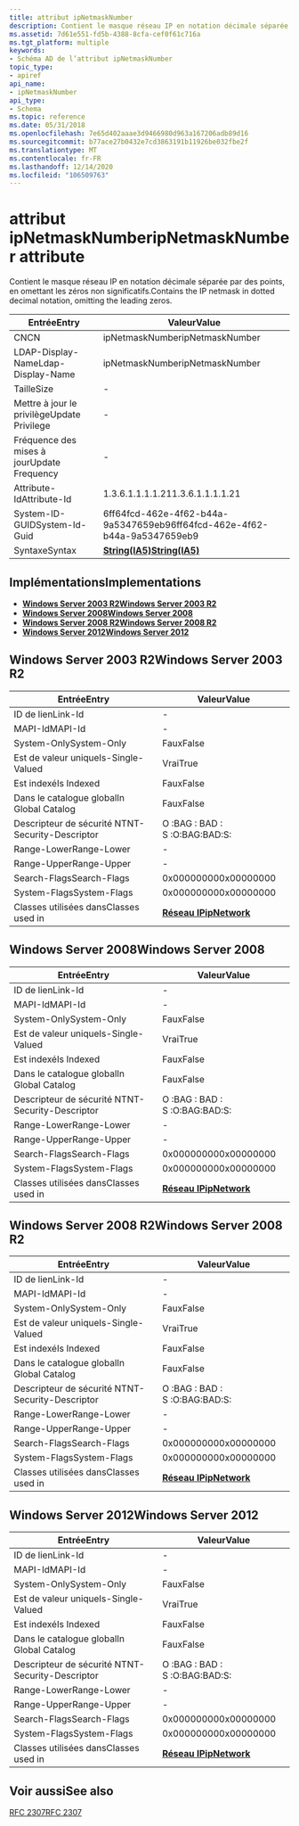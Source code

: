 ```yaml
---
title: attribut ipNetmaskNumber
description: Contient le masque réseau IP en notation décimale séparée par des points, en omettant les zéros non significatifs.
ms.assetid: 7d61e551-fd5b-4388-8cfa-cef0f61c716a
ms.tgt_platform: multiple
keywords:
- Schéma AD de l’attribut ipNetmaskNumber
topic_type:
- apiref
api_name:
- ipNetmaskNumber
api_type:
- Schema
ms.topic: reference
ms.date: 05/31/2018
ms.openlocfilehash: 7e65d402aaae3d9466980d963a167206adb89d16
ms.sourcegitcommit: b77ace27b0432e7cd3863191b11926be032fbe2f
ms.translationtype: MT
ms.contentlocale: fr-FR
ms.lasthandoff: 12/14/2020
ms.locfileid: "106509763"
---
```

# <a name="ipnetmasknumber-attribute"></a><span data-ttu-id="bdeb9-104">attribut ipNetmaskNumber</span><span class="sxs-lookup"><span data-stu-id="bdeb9-104">ipNetmaskNumber attribute</span></span>

<span data-ttu-id="bdeb9-105">Contient le masque réseau IP en notation décimale séparée par des points, en omettant les zéros non significatifs.</span><span class="sxs-lookup"><span data-stu-id="bdeb9-105">Contains the IP netmask in dotted decimal notation, omitting the leading zeros.</span></span>



| <span data-ttu-id="bdeb9-106">Entrée</span><span class="sxs-lookup"><span data-stu-id="bdeb9-106">Entry</span></span> | <span data-ttu-id="bdeb9-107">Valeur</span><span class="sxs-lookup"><span data-stu-id="bdeb9-107">Value</span></span> |
|-------------------|--------------------------------------|
| <span data-ttu-id="bdeb9-108">CN</span><span class="sxs-lookup"><span data-stu-id="bdeb9-108">CN</span></span>                | <span data-ttu-id="bdeb9-109">ipNetmaskNumber</span><span class="sxs-lookup"><span data-stu-id="bdeb9-109">ipNetmaskNumber</span></span>                      |
| <span data-ttu-id="bdeb9-110">LDAP-Display-Name</span><span class="sxs-lookup"><span data-stu-id="bdeb9-110">Ldap-Display-Name</span></span> | <span data-ttu-id="bdeb9-111">ipNetmaskNumber</span><span class="sxs-lookup"><span data-stu-id="bdeb9-111">ipNetmaskNumber</span></span>                      |
| <span data-ttu-id="bdeb9-112">Taille</span><span class="sxs-lookup"><span data-stu-id="bdeb9-112">Size</span></span>              | \-                                   |
| <span data-ttu-id="bdeb9-113">Mettre à jour le privilège</span><span class="sxs-lookup"><span data-stu-id="bdeb9-113">Update Privilege</span></span>  | \-                                   |
| <span data-ttu-id="bdeb9-114">Fréquence des mises à jour</span><span class="sxs-lookup"><span data-stu-id="bdeb9-114">Update Frequency</span></span>  | \-                                   |
| <span data-ttu-id="bdeb9-115">Attribute-Id</span><span class="sxs-lookup"><span data-stu-id="bdeb9-115">Attribute-Id</span></span>      | <span data-ttu-id="bdeb9-116">1.3.6.1.1.1.1.21</span><span class="sxs-lookup"><span data-stu-id="bdeb9-116">1.3.6.1.1.1.1.21</span></span>                     |
| <span data-ttu-id="bdeb9-117">System-ID-GUID</span><span class="sxs-lookup"><span data-stu-id="bdeb9-117">System-Id-Guid</span></span>    | <span data-ttu-id="bdeb9-118">6ff64fcd-462e-4f62-b44a-9a5347659eb9</span><span class="sxs-lookup"><span data-stu-id="bdeb9-118">6ff64fcd-462e-4f62-b44a-9a5347659eb9</span></span> |
| <span data-ttu-id="bdeb9-119">Syntaxe</span><span class="sxs-lookup"><span data-stu-id="bdeb9-119">Syntax</span></span>            | [<span data-ttu-id="bdeb9-120">**String(IA5)**</span><span class="sxs-lookup"><span data-stu-id="bdeb9-120">**String(IA5)**</span></span>](s-string-ia5.md)  |



## <a name="implementations"></a><span data-ttu-id="bdeb9-121">Implémentations</span><span class="sxs-lookup"><span data-stu-id="bdeb9-121">Implementations</span></span>

-   [<span data-ttu-id="bdeb9-122">**Windows Server 2003 R2**</span><span class="sxs-lookup"><span data-stu-id="bdeb9-122">**Windows Server 2003 R2**</span></span>](#windows-server-2003-r2)
-   [<span data-ttu-id="bdeb9-123">**Windows Server 2008**</span><span class="sxs-lookup"><span data-stu-id="bdeb9-123">**Windows Server 2008**</span></span>](#windows-server-2008)
-   [<span data-ttu-id="bdeb9-124">**Windows Server 2008 R2**</span><span class="sxs-lookup"><span data-stu-id="bdeb9-124">**Windows Server 2008 R2**</span></span>](#windows-server-2008-r2)
-   [<span data-ttu-id="bdeb9-125">**Windows Server 2012**</span><span class="sxs-lookup"><span data-stu-id="bdeb9-125">**Windows Server 2012**</span></span>](#windows-server-2012)

## <a name="windows-server-2003-r2"></a><span data-ttu-id="bdeb9-126">Windows Server 2003 R2</span><span class="sxs-lookup"><span data-stu-id="bdeb9-126">Windows Server 2003 R2</span></span>



| <span data-ttu-id="bdeb9-127">Entrée</span><span class="sxs-lookup"><span data-stu-id="bdeb9-127">Entry</span></span> | <span data-ttu-id="bdeb9-128">Valeur</span><span class="sxs-lookup"><span data-stu-id="bdeb9-128">Value</span></span> |
|------------------------|---------------------------------------------|
| <span data-ttu-id="bdeb9-129">ID de lien</span><span class="sxs-lookup"><span data-stu-id="bdeb9-129">Link-Id</span></span>                | \-                                          |
| <span data-ttu-id="bdeb9-130">MAPI-Id</span><span class="sxs-lookup"><span data-stu-id="bdeb9-130">MAPI-Id</span></span>                | \-                                          |
| <span data-ttu-id="bdeb9-131">System-Only</span><span class="sxs-lookup"><span data-stu-id="bdeb9-131">System-Only</span></span>            | <span data-ttu-id="bdeb9-132">Faux</span><span class="sxs-lookup"><span data-stu-id="bdeb9-132">False</span></span>                                       |
| <span data-ttu-id="bdeb9-133">Est de valeur unique</span><span class="sxs-lookup"><span data-stu-id="bdeb9-133">Is-Single-Valued</span></span>       | <span data-ttu-id="bdeb9-134">Vrai</span><span class="sxs-lookup"><span data-stu-id="bdeb9-134">True</span></span>                                        |
| <span data-ttu-id="bdeb9-135">Est indexé</span><span class="sxs-lookup"><span data-stu-id="bdeb9-135">Is Indexed</span></span>             | <span data-ttu-id="bdeb9-136">Faux</span><span class="sxs-lookup"><span data-stu-id="bdeb9-136">False</span></span>                                       |
| <span data-ttu-id="bdeb9-137">Dans le catalogue global</span><span class="sxs-lookup"><span data-stu-id="bdeb9-137">In Global Catalog</span></span>      | <span data-ttu-id="bdeb9-138">Faux</span><span class="sxs-lookup"><span data-stu-id="bdeb9-138">False</span></span>                                       |
| <span data-ttu-id="bdeb9-139">Descripteur de sécurité NT</span><span class="sxs-lookup"><span data-stu-id="bdeb9-139">NT-Security-Descriptor</span></span> | <span data-ttu-id="bdeb9-140">O :BAG : BAD : S :</span><span class="sxs-lookup"><span data-stu-id="bdeb9-140">O:BAG:BAD:S:</span></span>                                |
| <span data-ttu-id="bdeb9-141">Range-Lower</span><span class="sxs-lookup"><span data-stu-id="bdeb9-141">Range-Lower</span></span>            | \-                                          |
| <span data-ttu-id="bdeb9-142">Range-Upper</span><span class="sxs-lookup"><span data-stu-id="bdeb9-142">Range-Upper</span></span>            | \-                                          |
| <span data-ttu-id="bdeb9-143">Search-Flags</span><span class="sxs-lookup"><span data-stu-id="bdeb9-143">Search-Flags</span></span>           | <span data-ttu-id="bdeb9-144">0x00000000</span><span class="sxs-lookup"><span data-stu-id="bdeb9-144">0x00000000</span></span>                                  |
| <span data-ttu-id="bdeb9-145">System-Flags</span><span class="sxs-lookup"><span data-stu-id="bdeb9-145">System-Flags</span></span>           | <span data-ttu-id="bdeb9-146">0x00000000</span><span class="sxs-lookup"><span data-stu-id="bdeb9-146">0x00000000</span></span>                                  |
| <span data-ttu-id="bdeb9-147">Classes utilisées dans</span><span class="sxs-lookup"><span data-stu-id="bdeb9-147">Classes used in</span></span>        | [<span data-ttu-id="bdeb9-148">**Réseau IP**</span><span class="sxs-lookup"><span data-stu-id="bdeb9-148">**ipNetwork**</span></span>](c-ipnetwork.md)<br/> |



## <a name="windows-server-2008"></a><span data-ttu-id="bdeb9-149">Windows Server 2008</span><span class="sxs-lookup"><span data-stu-id="bdeb9-149">Windows Server 2008</span></span>



| <span data-ttu-id="bdeb9-150">Entrée</span><span class="sxs-lookup"><span data-stu-id="bdeb9-150">Entry</span></span> | <span data-ttu-id="bdeb9-151">Valeur</span><span class="sxs-lookup"><span data-stu-id="bdeb9-151">Value</span></span> |
|------------------------|---------------------------------------------|
| <span data-ttu-id="bdeb9-152">ID de lien</span><span class="sxs-lookup"><span data-stu-id="bdeb9-152">Link-Id</span></span>                | \-                                          |
| <span data-ttu-id="bdeb9-153">MAPI-Id</span><span class="sxs-lookup"><span data-stu-id="bdeb9-153">MAPI-Id</span></span>                | \-                                          |
| <span data-ttu-id="bdeb9-154">System-Only</span><span class="sxs-lookup"><span data-stu-id="bdeb9-154">System-Only</span></span>            | <span data-ttu-id="bdeb9-155">Faux</span><span class="sxs-lookup"><span data-stu-id="bdeb9-155">False</span></span>                                       |
| <span data-ttu-id="bdeb9-156">Est de valeur unique</span><span class="sxs-lookup"><span data-stu-id="bdeb9-156">Is-Single-Valued</span></span>       | <span data-ttu-id="bdeb9-157">Vrai</span><span class="sxs-lookup"><span data-stu-id="bdeb9-157">True</span></span>                                        |
| <span data-ttu-id="bdeb9-158">Est indexé</span><span class="sxs-lookup"><span data-stu-id="bdeb9-158">Is Indexed</span></span>             | <span data-ttu-id="bdeb9-159">Faux</span><span class="sxs-lookup"><span data-stu-id="bdeb9-159">False</span></span>                                       |
| <span data-ttu-id="bdeb9-160">Dans le catalogue global</span><span class="sxs-lookup"><span data-stu-id="bdeb9-160">In Global Catalog</span></span>      | <span data-ttu-id="bdeb9-161">Faux</span><span class="sxs-lookup"><span data-stu-id="bdeb9-161">False</span></span>                                       |
| <span data-ttu-id="bdeb9-162">Descripteur de sécurité NT</span><span class="sxs-lookup"><span data-stu-id="bdeb9-162">NT-Security-Descriptor</span></span> | <span data-ttu-id="bdeb9-163">O :BAG : BAD : S :</span><span class="sxs-lookup"><span data-stu-id="bdeb9-163">O:BAG:BAD:S:</span></span>                                |
| <span data-ttu-id="bdeb9-164">Range-Lower</span><span class="sxs-lookup"><span data-stu-id="bdeb9-164">Range-Lower</span></span>            | \-                                          |
| <span data-ttu-id="bdeb9-165">Range-Upper</span><span class="sxs-lookup"><span data-stu-id="bdeb9-165">Range-Upper</span></span>            | \-                                          |
| <span data-ttu-id="bdeb9-166">Search-Flags</span><span class="sxs-lookup"><span data-stu-id="bdeb9-166">Search-Flags</span></span>           | <span data-ttu-id="bdeb9-167">0x00000000</span><span class="sxs-lookup"><span data-stu-id="bdeb9-167">0x00000000</span></span>                                  |
| <span data-ttu-id="bdeb9-168">System-Flags</span><span class="sxs-lookup"><span data-stu-id="bdeb9-168">System-Flags</span></span>           | <span data-ttu-id="bdeb9-169">0x00000000</span><span class="sxs-lookup"><span data-stu-id="bdeb9-169">0x00000000</span></span>                                  |
| <span data-ttu-id="bdeb9-170">Classes utilisées dans</span><span class="sxs-lookup"><span data-stu-id="bdeb9-170">Classes used in</span></span>        | [<span data-ttu-id="bdeb9-171">**Réseau IP**</span><span class="sxs-lookup"><span data-stu-id="bdeb9-171">**ipNetwork**</span></span>](c-ipnetwork.md)<br/> |



## <a name="windows-server-2008-r2"></a><span data-ttu-id="bdeb9-172">Windows Server 2008 R2</span><span class="sxs-lookup"><span data-stu-id="bdeb9-172">Windows Server 2008 R2</span></span>



| <span data-ttu-id="bdeb9-173">Entrée</span><span class="sxs-lookup"><span data-stu-id="bdeb9-173">Entry</span></span> | <span data-ttu-id="bdeb9-174">Valeur</span><span class="sxs-lookup"><span data-stu-id="bdeb9-174">Value</span></span> |
|------------------------|---------------------------------------------|
| <span data-ttu-id="bdeb9-175">ID de lien</span><span class="sxs-lookup"><span data-stu-id="bdeb9-175">Link-Id</span></span>                | \-                                          |
| <span data-ttu-id="bdeb9-176">MAPI-Id</span><span class="sxs-lookup"><span data-stu-id="bdeb9-176">MAPI-Id</span></span>                | \-                                          |
| <span data-ttu-id="bdeb9-177">System-Only</span><span class="sxs-lookup"><span data-stu-id="bdeb9-177">System-Only</span></span>            | <span data-ttu-id="bdeb9-178">Faux</span><span class="sxs-lookup"><span data-stu-id="bdeb9-178">False</span></span>                                       |
| <span data-ttu-id="bdeb9-179">Est de valeur unique</span><span class="sxs-lookup"><span data-stu-id="bdeb9-179">Is-Single-Valued</span></span>       | <span data-ttu-id="bdeb9-180">Vrai</span><span class="sxs-lookup"><span data-stu-id="bdeb9-180">True</span></span>                                        |
| <span data-ttu-id="bdeb9-181">Est indexé</span><span class="sxs-lookup"><span data-stu-id="bdeb9-181">Is Indexed</span></span>             | <span data-ttu-id="bdeb9-182">Faux</span><span class="sxs-lookup"><span data-stu-id="bdeb9-182">False</span></span>                                       |
| <span data-ttu-id="bdeb9-183">Dans le catalogue global</span><span class="sxs-lookup"><span data-stu-id="bdeb9-183">In Global Catalog</span></span>      | <span data-ttu-id="bdeb9-184">Faux</span><span class="sxs-lookup"><span data-stu-id="bdeb9-184">False</span></span>                                       |
| <span data-ttu-id="bdeb9-185">Descripteur de sécurité NT</span><span class="sxs-lookup"><span data-stu-id="bdeb9-185">NT-Security-Descriptor</span></span> | <span data-ttu-id="bdeb9-186">O :BAG : BAD : S :</span><span class="sxs-lookup"><span data-stu-id="bdeb9-186">O:BAG:BAD:S:</span></span>                                |
| <span data-ttu-id="bdeb9-187">Range-Lower</span><span class="sxs-lookup"><span data-stu-id="bdeb9-187">Range-Lower</span></span>            | \-                                          |
| <span data-ttu-id="bdeb9-188">Range-Upper</span><span class="sxs-lookup"><span data-stu-id="bdeb9-188">Range-Upper</span></span>            | \-                                          |
| <span data-ttu-id="bdeb9-189">Search-Flags</span><span class="sxs-lookup"><span data-stu-id="bdeb9-189">Search-Flags</span></span>           | <span data-ttu-id="bdeb9-190">0x00000000</span><span class="sxs-lookup"><span data-stu-id="bdeb9-190">0x00000000</span></span>                                  |
| <span data-ttu-id="bdeb9-191">System-Flags</span><span class="sxs-lookup"><span data-stu-id="bdeb9-191">System-Flags</span></span>           | <span data-ttu-id="bdeb9-192">0x00000000</span><span class="sxs-lookup"><span data-stu-id="bdeb9-192">0x00000000</span></span>                                  |
| <span data-ttu-id="bdeb9-193">Classes utilisées dans</span><span class="sxs-lookup"><span data-stu-id="bdeb9-193">Classes used in</span></span>        | [<span data-ttu-id="bdeb9-194">**Réseau IP**</span><span class="sxs-lookup"><span data-stu-id="bdeb9-194">**ipNetwork**</span></span>](c-ipnetwork.md)<br/> |



## <a name="windows-server-2012"></a><span data-ttu-id="bdeb9-195">Windows Server 2012</span><span class="sxs-lookup"><span data-stu-id="bdeb9-195">Windows Server 2012</span></span>



| <span data-ttu-id="bdeb9-196">Entrée</span><span class="sxs-lookup"><span data-stu-id="bdeb9-196">Entry</span></span> | <span data-ttu-id="bdeb9-197">Valeur</span><span class="sxs-lookup"><span data-stu-id="bdeb9-197">Value</span></span> |
|------------------------|---------------------------------------------|
| <span data-ttu-id="bdeb9-198">ID de lien</span><span class="sxs-lookup"><span data-stu-id="bdeb9-198">Link-Id</span></span>                | \-                                          |
| <span data-ttu-id="bdeb9-199">MAPI-Id</span><span class="sxs-lookup"><span data-stu-id="bdeb9-199">MAPI-Id</span></span>                | \-                                          |
| <span data-ttu-id="bdeb9-200">System-Only</span><span class="sxs-lookup"><span data-stu-id="bdeb9-200">System-Only</span></span>            | <span data-ttu-id="bdeb9-201">Faux</span><span class="sxs-lookup"><span data-stu-id="bdeb9-201">False</span></span>                                       |
| <span data-ttu-id="bdeb9-202">Est de valeur unique</span><span class="sxs-lookup"><span data-stu-id="bdeb9-202">Is-Single-Valued</span></span>       | <span data-ttu-id="bdeb9-203">Vrai</span><span class="sxs-lookup"><span data-stu-id="bdeb9-203">True</span></span>                                        |
| <span data-ttu-id="bdeb9-204">Est indexé</span><span class="sxs-lookup"><span data-stu-id="bdeb9-204">Is Indexed</span></span>             | <span data-ttu-id="bdeb9-205">Faux</span><span class="sxs-lookup"><span data-stu-id="bdeb9-205">False</span></span>                                       |
| <span data-ttu-id="bdeb9-206">Dans le catalogue global</span><span class="sxs-lookup"><span data-stu-id="bdeb9-206">In Global Catalog</span></span>      | <span data-ttu-id="bdeb9-207">Faux</span><span class="sxs-lookup"><span data-stu-id="bdeb9-207">False</span></span>                                       |
| <span data-ttu-id="bdeb9-208">Descripteur de sécurité NT</span><span class="sxs-lookup"><span data-stu-id="bdeb9-208">NT-Security-Descriptor</span></span> | <span data-ttu-id="bdeb9-209">O :BAG : BAD : S :</span><span class="sxs-lookup"><span data-stu-id="bdeb9-209">O:BAG:BAD:S:</span></span>                                |
| <span data-ttu-id="bdeb9-210">Range-Lower</span><span class="sxs-lookup"><span data-stu-id="bdeb9-210">Range-Lower</span></span>            | \-                                          |
| <span data-ttu-id="bdeb9-211">Range-Upper</span><span class="sxs-lookup"><span data-stu-id="bdeb9-211">Range-Upper</span></span>            | \-                                          |
| <span data-ttu-id="bdeb9-212">Search-Flags</span><span class="sxs-lookup"><span data-stu-id="bdeb9-212">Search-Flags</span></span>           | <span data-ttu-id="bdeb9-213">0x00000000</span><span class="sxs-lookup"><span data-stu-id="bdeb9-213">0x00000000</span></span>                                  |
| <span data-ttu-id="bdeb9-214">System-Flags</span><span class="sxs-lookup"><span data-stu-id="bdeb9-214">System-Flags</span></span>           | <span data-ttu-id="bdeb9-215">0x00000000</span><span class="sxs-lookup"><span data-stu-id="bdeb9-215">0x00000000</span></span>                                  |
| <span data-ttu-id="bdeb9-216">Classes utilisées dans</span><span class="sxs-lookup"><span data-stu-id="bdeb9-216">Classes used in</span></span>        | [<span data-ttu-id="bdeb9-217">**Réseau IP**</span><span class="sxs-lookup"><span data-stu-id="bdeb9-217">**ipNetwork**</span></span>](c-ipnetwork.md)<br/> |



## <a name="see-also"></a><span data-ttu-id="bdeb9-218">Voir aussi</span><span class="sxs-lookup"><span data-stu-id="bdeb9-218">See also</span></span>

<dl> <dt>

[<span data-ttu-id="bdeb9-219">RFC 2307</span><span class="sxs-lookup"><span data-stu-id="bdeb9-219">RFC 2307</span></span>](https://www.ietf.org/rfc/rfc2307.txt)
</dt> </dl>

 

 





